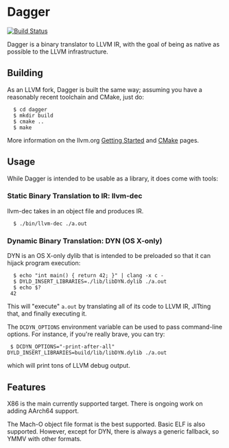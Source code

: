 Dagger
======

[![Build Status](https://travis-ci.org/daggerproject/dagger.svg?branch=master)](https://travis-ci.org/daggerproject/dagger)

Dagger is a binary translator to LLVM IR, with the goal of being as native as possible to the LLVM infrastructure.

Building
--------

As an LLVM fork, Dagger is built the same way; assuming you have a reasonably recent toolchain and CMake, just do:

      $ cd dagger
      $ mkdir build
      $ cmake ..
      $ make

More information on the llvm.org [Getting Started](http://llvm.org/docs/GettingStarted.html) and [CMake](http://llvm.org/docs/CMake.html) pages.

Usage
-----

While Dagger is intended to be usable as a library, it does come with tools:

### Static Binary Translation to IR: llvm-dec
llvm-dec takes in an object file and produces IR.

      $ ./bin/llvm-dec ./a.out

### Dynamic Binary Translation: DYN (OS X-only)
DYN is an OS X-only dylib that is intended to be preloaded so that it can hijack program execution:

      $ echo "int main() { return 42; }" | clang -x c -
      $ DYLD_INSERT_LIBRARIES=./lib/libDYN.dylib ./a.out
      $ echo $?
     42

This will "execute" `a.out` by translating all of its code to LLVM IR, JITting that, and finally executing it.

The `DCDYN_OPTIONS` environment variable can be used to pass command-line options. For instance, if you're really brave, you can try:

     $ DCDYN_OPTIONS="-print-after-all" DYLD_INSERT_LIBRARIES=build/lib/libDYN.dylib ./a.out

which will print tons of LLVM debug output.

Features
--------

X86 is the main currently supported target.
There is ongoing work on adding AArch64 support.

The Mach-O object file format is the best supported.  Basic ELF is also
supported.  However, except for DYN, there is always a generic fallback, so
YMMV with other formats.
